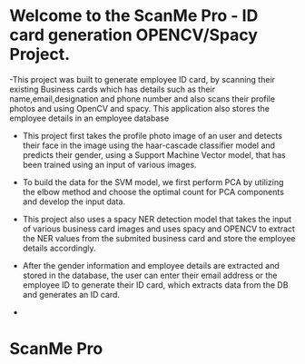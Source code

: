 # Welcome to the ScanMe Pro - ID card generation OPENCV/Spacy Project.


-This project was built to generate employee ID card, by scanning their existing Business cards which has details such as their name,email,designation and phone number and also scans their profile photos and using OpenCV and spacy. This application also stores the employee details in an employee database 

- This project first takes the profile photo image of an user and detects their face in the image using the haar-cascade classifier model and predicts their gender, using a Support Machine Vector model, that has been trained using an input of various images. 

- To build the data for the SVM model, we first perform PCA by utilizing the elbow method and choose the optimal count for PCA components and develop the input data.

- This project also uses a spacy NER detection model that takes the input of various business card images and uses spacy and OPENCV to extract the NER values from the submited business card and store the employee details accordingly.

- After the gender information and employee details are extracted and stored in the database, the user can enter their email address or the employee ID to generate their ID card, which extracts data from the DB and generates an ID card.

- 


# ScanMe Pro
